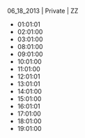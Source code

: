 06_18_2013 | Private | ZZ 
* 01:01:01
* 02:01:00
* 03:01:00
* 08:01:00
* 09:01:00
* 10:01:00
* 11:01:00
* 12:01:01
* 13:01:01
* 14:01:00
* 15:01:00
* 16:01:01
* 17:01:00
* 18:01:00
* 19:01:00
